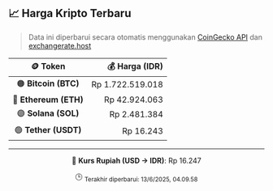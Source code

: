 

<!-- HARGA_KRIPTO -->
## 📈 Harga Kripto Terbaru

> Data ini diperbarui secara otomatis menggunakan [CoinGecko API](https://www.coingecko.com/) dan [exchangerate.host](https://exchangerate.host/)

<div align="center">

| 🪙 Token | 💰 Harga (IDR) |
|:------:|---------------:|
| 🟠 **Bitcoin (BTC)**   | Rp 1.722.519.018 |
| 🔵 **Ethereum (ETH)**  | Rp 42.924.063 |
| 🟣 **Solana (SOL)**    | Rp 2.481.384 |
| 🟢 **Tether (USDT)**   | Rp 16.243 |

---

💱 **Kurs Rupiah (USD → IDR)**: Rp 16.247

🕒 <sub>Terakhir diperbarui: 13/6/2025, 04.09.58</sub>

</div>
<!-- /HARGA_KRIPTO -->